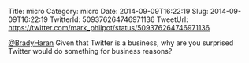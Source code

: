 Title: micro
Category: micro
Date: 2014-09-09T16:22:19
Slug: 2014-09-09T16:22:19
TwitterId: 509376264746971136
TweetUrl: https://twitter.com/mark_philpot/status/509376264746971136

[@BradyHaran](https://twitter.com/BradyHaran) Given that Twitter is a business, why are you surprised Twitter would do something for business reasons?